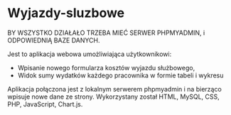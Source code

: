 # Wyjazdy-sluzbowe
BY WSZYSTKO DZIAŁAŁO TRZEBA MIEĆ SERWER PHPMYADMIN, i ODPOWIEDNIĄ BAZE DANYCH.

Jest to aplikacja webowa umożliwiająca użytkownikowi:
- Wpisanie nowego formularza kosztów wyjazdu służbowego,
- Widok sumy wydatków każdego pracownika w formie tabeli i wykresu

Aplikacja połączona jest z lokalnym serwerem phpmyadmin i na bierząco wpisuje nowe dane ze strony.
Wykorzystany został HTML, MySQL, CSS, PHP, JavaScript, Chart.js.
